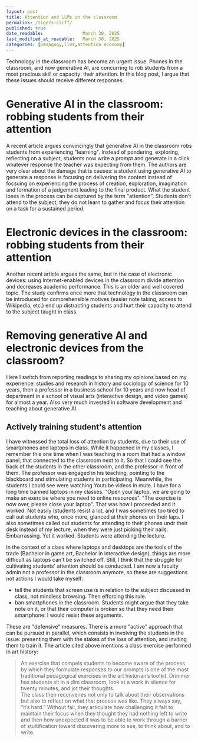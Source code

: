 ```yaml
---
layout: post
title: Attention and LLMs in the classroom
permalink: /tigers-cliff/
published: true
date_readable:               March 30, 2025
last_modified_at_readable:   March 30, 2025
categories: [pedagogy,llms,attention economy]
---
```

Technology in the classroom has become an urgent issue. Phones in the classroom, and now generative AI, are concurring to rob students from a most precious skill or capacity: their attention. In this blog post, I argue that these issues should receive different responses.

# Generative AI in the classroom: robbing students from their attention
A recent article argues convincingly that generative AI in the classroom robs students from experiencing "learning". Instead of pondering, exploring, reflecting on a subject, students now write a prompt and generate in a click whatever response the teacher was expecting from them.
The authors are very clear about the damage that is causes: a student using generative AI to generate a response is focusing on delivering the content instead of focsuing on experiencing the process of creation, exploration, imagination and formation of a judgement leading to the final product. What the student loses in the process can be captured by the term "attention". Students don't attend to the subject, they do not learn to gather and focus their attention on a task for a sustained period.

# Electronic devices in the classroom: robbing students from their attention
Another recent article argues the same, but in the case of electronic devices: using Internet-enabled devices in the classroom divide attention and decreases academic performance. This is an older and well covered topic. The study confirms once more that technology in the classroom can be introduced for comprehensible motives (easier note taking, access to Wikipedia, etc.) end up distracting students and hurt their capacity to attend to the subject taught in class.

# Removing generative AI and electronic devices from the classroom?
Here I switch from reporting readings to sharing my opinions based on my experience: studies and research in history and sociology of science for 10 years, then a professor in a business school for 10 years and now head of department in a school of visual arts (interactive design, and video games) for almost a year. Also very much invested in software development and teaching about generative AI.

## Actively training student's attention
I have witnessed the total loss of attention by students, due to their use of smartphones and laptops in class. While it happened in my classes, I remember this one time when I was teaching in a room that had a window panel, that connected to the classroom next to it. So that I could see the back of the students in the other classroom, and the professor in front of them. The professor was engaged in his teaching, pointing to the blackboard and stimulating students in participating. Meanwhile, the students I could see were watching Youtube videos in mute.
I have for a long time banned laptops in my classes. "Open your laptop, we are going to make an exercise where you need to online resources". "The exercise is now over, please close your laptop". That was how I proceeded and it worked. Not easily (students resist a lot, and I was sometimes too tired to call out students who, once more, glanced at their phones on their laps. I also sometimes called out students for attending to their phones undr their desk instead of my lecture, when they were just picking their nails. Embarrassing. Yet it worked. Students were attending the lecture.

In the context of a class where laptops and desktops are the tools of the trade (Bachelor in game art, Bachelor in interactive design), things are more difficult as laptops can't be switched off. Still, I think that the struggle for cultivating students' attention should be conducted. I am now a faculty admin not a professor in the classroom anymore, so these are suggestions not actions I would take myself:

- tell the students that screen use is in relation to the subject discussed in class, not mindless browsing. Then efforcing this rule.
- ban smartphones in the classroom. Students might argue that they take note on it, or that their computer is broken so that they need their smartphone: I would resist these arguments.

These are "defensive" measures. There is a more "active" approach that can be pursued in parallel, which consists in involving the students in the issue: presenting them with the stakes of the loss of attention, and inviting them to train it.
The article cited above mentions a class exercise performed in art history:

> An exercise that compels students to become aware of the process by which they formulate responses to our prompts is one of the most traditional pedagogical exercises in the art historian’s toolkit. Drimmer has students sit in a dim classroom, look at a work in silence for twenty minutes, and jot their thoughts.  
The class then reconvenes not only to talk about their observations but also to reflect on what that process was like. They always say, “it’s hard.” Without fail, they articulate how challenging it felt to maintain their focus when they thought they had nothing left to write and then how unexpected it was to be able to work through a barrier of stultification toward discovering more to see, to think about, and to write.





